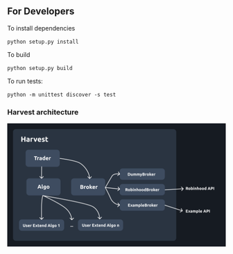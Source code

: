## For Developers
To install dependencies
```
python setup.py install
```
To build
```
python setup.py build
```
To run tests:
```
python -m unittest discover -s test
```

### Harvest architecture
![Harvest architecture](harvest_architecture.png)
